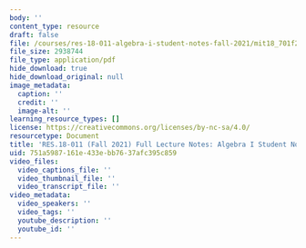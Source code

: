 ```yaml
---
body: ''
content_type: resource
draft: false
file: /courses/res-18-011-algebra-i-student-notes-fall-2021/mit18_701f21_full_lec_new.pdf
file_size: 2938744
file_type: application/pdf
hide_download: true
hide_download_original: null
image_metadata:
  caption: ''
  credit: ''
  image-alt: ''
learning_resource_types: []
license: https://creativecommons.org/licenses/by-nc-sa/4.0/
resourcetype: Document
title: 'RES.18-011 (Fall 2021) Full Lecture Notes: Algebra I Student Notes'
uid: 751a5987-161e-433e-bb76-37afc395c859
video_files:
  video_captions_file: ''
  video_thumbnail_file: ''
  video_transcript_file: ''
video_metadata:
  video_speakers: ''
  video_tags: ''
  youtube_description: ''
  youtube_id: ''
---
```

